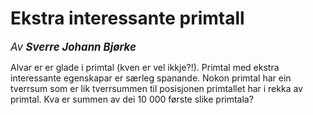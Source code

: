 # Ekstra interessante primtall
<big>*Av* ***Sverre Johann Bjørke***</big>

Alvar er er glade i primtal (kven er vel ikkje?!). Primtal med ekstra interessante egenskapar er særleg spanande. Nokon primtal har ein tverrsum som er lik tverrsummen til posisjonen primtallet har i rekka av primtal. Kva er summen av dei 10 000 første slike primtala?